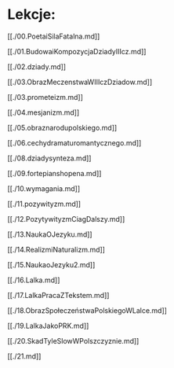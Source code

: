 # Lekcje:

[[./00.PoetaiSilaFatalna.md]]

[[./01.BudowaiKompozycjaDziadyIIIcz.md]]

[[./02.dziady.md]]

[[./03.ObrazMeczenstwaWIIIczDziadow.md]]

[[./03.prometeizm.md]]

[[./04.mesjanizm.md]]

[[./05.obraznarodupolskiego.md]]

[[./06.cechydramaturomantycznego.md]]

[[./08.dziadysynteza.md]]

[[./09.fortepianshopena.md]]

[[./10.wymagania.md]]

[[./11.pozywityzm.md]]

[[./12.PozytywityzmCiagDalszy.md]]

[[./13.NaukaOJezyku.md]]

[[./14.RealizmiNaturalizm.md]]

[[./15.NaukaoJezyku2.md]]

[[./16.Lalka.md]]

[[./17.LalkaPracaZTekstem.md]]

[[./18.ObrazSpołeczeństwaPolskiegoWLalce.md]]

[[./19.LalkaJakoPRK.md]]

[[./20.SkadTyleSlowWPolszczyznie.md]]

[[./21.md]]
